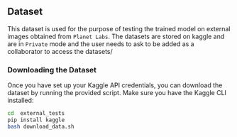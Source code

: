 ## Dataset

This dataset is used for the purpose of testing the trained model on external images obtained from ```Planet Labs```. The datasets are stored on kaggle and are in ```Private``` mode and the user needs to ask to be added as a collaborator to access the datasets/

### Downloading the Dataset
Once you have set up your Kaggle API credentials, you can download the dataset by running the provided script. Make sure you have the Kaggle CLI installed:
   ```bash
   cd  external_tests
   pip install kaggle
   bash download_data.sh
   ```